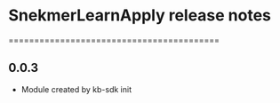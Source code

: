 # SnekmerLearnApply release notes
=========================================

0.0.3
-----
* Module created by kb-sdk init
